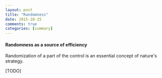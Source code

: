 ```yaml
---
layout: post
title: "Randomness"
date: 2015-10-25
comments: true
categories: [summary]
---
```

#### Randomness as a source of efficiency
Randomization of a part of the control is an essential concept of nature's strategy.

[TODO]